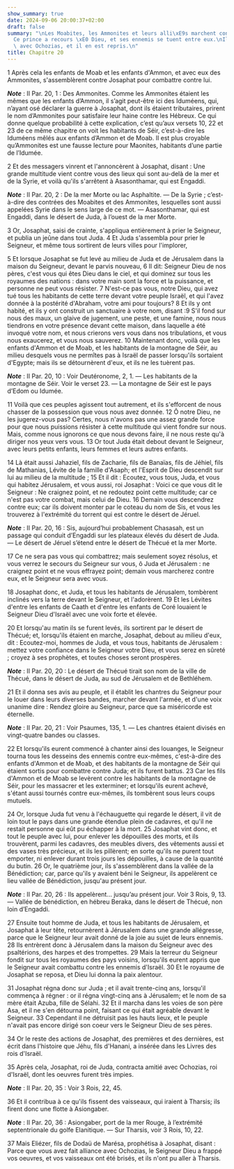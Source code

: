 ```yaml
---
show_summary: true
date: 2024-09-06 20:00:37+02:00
draft: false
summary: "\nLes Moabites, les Ammonites et leurs alli\xE9s marchent contre Josaphat.\n\
  Ce prince a recours \xE0 Dieu, et ses ennemis se tuent entre eux.\nIl fait alliance\
  \ avec Ochozias, et il en est repris.\n"
title: Chapitre 20
---
```





1 Après cela les enfants de Moab et les enfants d'Ammon, et avec eux des Ammonites, s'assemblèrent contre Josaphat pour combattre contre lui.

***Note*** :  II Par. 20, 1 : Des Ammonites. Comme les Ammonites étaient les mêmes que les enfants d’Ammon, il s’agit peut-être ici des Iduméens, qui, n’ayant osé déclarer la guerre à Josaphat, dont ils étaient tributaires, prirent le nom d’Ammonites pour satisfaire leur haine contre les Hébreux. Ce qui donne quelque probabilité à cette explication, c’est qu’aux versets 10, 22 et 23 de ce même chapitre on voit les habitants de Séir, c’est-à-dire les Iduméens mêlés aux enfants d’Ammon et de Moab. Il est plus croyable qu’Ammonites est une fausse lecture pour Maonites, habitants d’une partie de l’Idumée.

2 Et des messagers vinrent et l'annoncèrent à Josaphat, disant : Une grande multitude vient contre vous des lieux qui sont au-delà de la mer et de la Syrie, et voilà qu'ils s'arrêtent à Asasonthamar, qui est Engaddi.

***Note*** :  II Par. 20, 2 : De la mer Morte ou lac Asphaltite. ― De la Syrie ; c’est-à-dire des contrées des Moabites et des Ammonites, lesquelles sont aussi appelées Syrie dans le sens large de ce mot. ― Asasonthamar, qui est Engaddi, dans le désert de Juda, à l’ouest de la mer Morte.

3 Or, Josaphat, saisi de crainte, s'appliqua entièrement à prier le Seigneur, et publia un jeûne dans tout Juda. 4 Et Juda s'assembla pour prier le Seigneur, et même tous sortirent de leurs villes pour l'implorer,


5 Et lorsque Josaphat se fut levé au milieu de Juda et de Jérusalem dans la maison du Seigneur, devant le parvis nouveau, 6 Il dit: Seigneur Dieu de nos pères, c'est vous qui êtes Dieu dans le ciel, et qui dominez sur tous les royaumes des nations : dans votre main sont la force et la puissance, et personne ne peut vous résister. 7 N'est-ce pas vous, notre Dieu, qui avez tué tous les habitants de cette terre devant votre peuple Israël, et qui l'avez donnée à la postérité d'Abraham, votre ami pour toujours? 8 Et ils y ont habité, et ils y ont construit un sanctuaire à votre nom, disant :9 S'il fond sur nous des maux, un glaive de jugement, une peste, et une famine, nous nous tiendrons en votre présence devant cette maison, dans laquelle a été invoqué votre nom, et nous crierons vers vous dans nos tribulations, et vous nous exaucerez, et vous nous sauverez. 10 Maintenant donc, voilà que les enfants d'Ammon et de Moab, et les habitants de la montagne de Séir, au milieu desquels vous ne permîtes pas à Israël de
passer lorsqu'ils sortaient d'Egypte; mais ils se détournèrent d'eux, et ils ne les tuèrent pas.

***Note*** :  II Par. 20, 10 : Voir Deutéronome, 2, 1. ― Les habitants de la montagne de Séir. Voir le verset 23. ― La montagne de Séir est le pays d’Edom ou Idumée.

11 Voilà que ces peuples agissent tout autrement, et ils s'efforcent de nous chasser de la possession que vous nous avez donnée. 12 Ô notre Dieu, ne les jugerez-vous pas? Certes, nous n'avons pas une assez grande force pour que nous puissions résister à cette multitude qui vient fondre sur nous. Mais, comme nous ignorons ce que nous devons faire, il ne nous reste qu'à diriger nos yeux vers vous. 13 Or tout Juda était debout devant le Seigneur, avec leurs petits enfants, leurs femmes et leurs autres enfants.


14 Là était aussi Jahaziel, fils de Zacharie, fils de Banaïas, fils de Jéhiel, fils de Mathanias, Lévite de la famille d'Asaph; et l'Esprit de Dieu descendit sur lui au milieu de la multitude ; 15 Et il dit : Ecoutez, vous tous, Juda, et vous qui habitez Jérusalem, et vous aussi, roi Josaphat : Voici ce que vous dit le Seigneur : Ne craignez point, et ne redoutez point cette multitude; car ce n'est pas votre combat, mais celui de Dieu. 16 Demain vous descendrez contre eux; car ils doivent monter par le coteau du nom de Sis, et vous les trouverez à l'extrémité du torrent qui est contre le désert de Jéruel.

***Note*** :  II Par. 20, 16 : Sis, aujourd’hui probablement Chasasah, est un passage qui conduit d’Engaddi sur les plateaux élevés du désert de Juda. ― Le désert de Jéruel s’étend entre le désert de Thécué et la mer Morte.

17 Ce ne sera pas vous qui combattrez; mais seulement soyez résolus, et vous verrez le secours du Seigneur sur vous, ô Juda et Jérusalem : ne craignez point et ne vous effrayez point; demain vous marcherez contre eux, et le Seigneur sera avec vous.


18 Josaphat donc, et Juda, et tous les habitants de Jérusalem, tombèrent inclinés vers la terre devant le Seigneur, et l'adorèrent. 19 Et les Lévites d'entre les enfants de Caath et d'entre les enfants de Coré louaient le Seigneur Dieu d'Israël avec une voix forte et élevée.


20 Et lorsqu'au matin ils se furent levés, ils sortirent par le désert de Thécué; et, lorsqu'ils étaient en marche, Josaphat, debout au milieu d'eux, dit : Ecoutez-moi, hommes de Juda, et vous tous, habitants de Jérusalem : mettez votre confiance dans le Seigneur votre Dieu, et vous serez en sûreté ; croyez à ses prophètes, et toutes choses seront prospères.

***Note*** :  II Par. 20, 20 : Le désert de Thécué tirait son nom de la ville de Thécué, dans le désert de Juda, au sud de Jérusalem et de Bethléhem.

21 Et il donna ses avis au peuple, et il établit les chantres du Seigneur pour le louer dans leurs diverses bandes, marcher devant l'armée, et d'une voix unanime dire : Rendez gloire au Seigneur, parce que sa miséricorde est éternelle.

***Note*** :  II Par. 20, 21 : Voir Psaumes, 135, 1. ― Les chantres étaient divisés en vingt-quatre bandes ou classes.

22 Et lorsqu'ils eurent commencé à chanter ainsi des louanges, le Seigneur tourna tous les desseins des ennemis contre eux-mêmes, c'est-à-dire des enfants d'Ammon et de Moab, et des habitants de la montagne de Séir qui étaient sortis pour combattre contre Juda; et ils furent battus. 23 Car les fils d'Ammon et de Moab se levèrent contre les habitants de la montagne de Séir, pour les massacrer et les exterminer; et lorsqu'ils eurent achevé, s'étant aussi tournés contre eux-mêmes, ils tombèrent sous leurs coups mutuels.


24 Or, lorsque Juda fut venu à l'échauguette qui regarde le désert, il vit de loin tout le pays dans une grande étendue plein de cadavres, et qu'il ne restait personne qui eût pu échapper à la mort. 25 Josaphat vint donc, et tout le peuple avec lui, pour enlever les dépouilles des morts, et ils trouvèrent, parmi les cadavres, des meubles divers, des vêtements aussi et des vases très précieux, et ils les pillèrent; en sorte qu'ils ne purent tout emporter, ni enlever durant trois jours les dépouilles, à cause de la quantité du butin. 26 Or, le quatrième jour, ils s'assemblèrent dans la vallée de la Bénédiction; car, parce qu'ils y avaient béni le Seigneur, ils appelèrent ce lieu vallée de Bénédiction, jusqu'au présent jour.

***Note*** :  II Par. 20, 26 : Ils appelèrent… jusqu’au présent jour. Voir 3 Rois, 9, 13. ― Vallée de bénédiction, en hébreu Beraka, dans le désert de Thécué, non loin d’Engaddi.

27 Ensuite tout homme de Juda, et tous les habitants de Jérusalem, et Josaphat à leur tête, retournèrent à Jérusalem dans une grande allégresse, parce que le Seigneur leur avait donné de la joie au sujet de leurs ennemis. 28 Ils entrèrent donc à Jérusalem dans la maison du Seigneur avec des psaltérions, des harpes et des trompettes. 29 Mais la terreur du Seigneur fondit sur tous les royaumes des pays voisins, lorsqu'ils eurent appris que le Seigneur avait combattu contre les ennemis d'Israël. 30 Et le royaume de Josaphat se reposa, et Dieu lui donna la paix alentour.


31 Josaphat régna donc sur Juda ; et il avait trente-cinq ans, lorsqu'il commença à régner : or il régna vingt-cinq ans à Jérusalem; et le nom de sa mère était Azuba, fille de Sélahi. 32 Et il marcha dans les voies de son père Asa, et il ne s'en détourna point, faisant ce qui était agréable devant le Seigneur. 33 Cependant il ne détruisit pas les hauts lieux, et le peuple n'avait pas encore dirigé son coeur vers le Seigneur Dieu de ses pères.


34 Or le reste des actions de Josaphat, des premières et des dernières, est écrit dans l'histoire que Jéhu, fils d'Hanani, a insérée dans les Livres des rois d'Israël.


35 Après cela, Josaphat, roi de Juda, contracta amitié avec Ochozias, roi d'Israël, dont les oeuvres furent très impies.

***Note*** :  II Par. 20, 35 : Voir 3 Rois, 22, 45.

36 Et il contribua à ce qu'ils fissent des vaisseaux, qui iraient à Tharsis; ils firent donc une flotte à Asiongaber.

***Note*** :  II Par. 20, 36 : Asiongaber, port de la mer Rouge, à l’extrémité septentrionale du golfe Elanitique. ― Sur Tharsis, voir 3 Rois, 10, 22.

37 Mais Eliézer, fils de Dodaü de Marésa, prophétisa à Josaphat, disant : Parce que vous avez fait alliance avec Ochozias, le Seigneur Dieu a frappé vos oeuvres, et vos vaisseaux ont été brisés, et ils n'ont pu aller à Tharsis.

